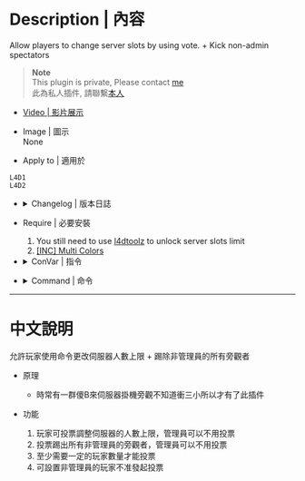 # Description | 內容
Allow players to change server slots by using vote. + Kick non-admin spectators

> __Note__ <br/>
This plugin is private, Please contact [me](https://github.com/fbef0102/Game-Private_Plugin#私人插件列表-private-plugins-list)<br/>
此為私人插件, 請聯繫[本人](https://github.com/fbef0102/Game-Private_Plugin#私人插件列表-private-plugins-list)

* [Video | 影片展示](https://youtu.be/s_FnGt-pdO4)

* Image | 圖示
<br/>None

* Apply to | 適用於
```
L4D1
L4D2
```

* <details><summary>Changelog | 版本日誌</summary>

	* v2.3
</details>

* Require | 必要安裝
	1. You still need to use [l4dtoolz](https://github.com/Accelerator74/l4dtoolz/releases) to unlock server slots limit
	2. [[INC] Multi Colors](https://forums.alliedmods.net/showthread.php?t=247770)

* <details><summary>ConVar | 指令</summary>

	* cfg/sourcemod/l4d_slot_vote.cfg
	```php
	// Pass vote percentage.
	sm_matchvotes_s "0.60"

	// If 1, Enabled this plugin.
	sm_slot_vote_enabled "1"

	// Maximum allowed number of server slots (this value must be equal or greater than sm_slot_vote_min).
	sm_slot_vote_max "28"

	// Minimum allowed number of server slots (this value must be equal or lesser than sm_slot_vote_max).
	sm_slot_vote_min "9"

	// Players with these flags have immune to be kicked in spectator team.
	sm_slotvote_immue_kick_flag "z"

	// If 1, players can type comamnd to votekick all non-admin spectators.
	sm_slotvote_kick_spec "1"

	// Minimum # of players in game to start the vote
	sm_slotvote_player_limit "3"

	// If 1, non-admin can not call vote to change slots or kick
	sm_slotvote_player_vote_block "1"
	```
</details>

* <details><summary>Command | 命令</summary>

	* **Vote to change Server Slots, Admin can change without vote (Require:Admin_Generic)**
		```php
		sm_slots <number>
		sm_maxslots <number>
		```
	* **Vote to kick all non-admin spectators, Admin can kick without vote (Require:Admin_Generic)**
		```php
		sm_nospec
		sm_nospecs
		sm_kickspec
		sm_kickspecs
		```
	* **Lock server slots Server, so nobody can change server slots (Server Console Only)**
		```php
		sm_lock_slots
		```
	* **Unlock server slots Server, so anyone can change server slots (Server Console Only)**
		```php
		sm_unlock_slots
		```
</details>

- - - -
# 中文說明
允許玩家使用命令更改伺服器人數上限 + 踢除非管理員的所有旁觀者

* 原理
	* 時常有一群傻B來伺服器掛機旁觀不知道衝三小所以才有了此插件

* 功能
	1. 玩家可投票調整伺服器的人數上限，管理員可以不用投票
	2. 投票踢出所有非管理員的旁觀者，管理員可以不用投票
	3. 至少需要一定的玩家數量才能投票
	4. 可設置非管理員的玩家不准發起投票